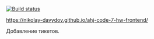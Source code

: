[![Build status](https://ci.appveyor.com/api/projects/status/ij6gbsgwtx7r97oh?svg=true)](https://ci.appveyor.com/project/Nikolay-Davydov/ahj-code-7-hw-frontend)

https://nikolay-davydov.github.io/ahj-code-7-hw-frontend/


Добавление тикетов.
